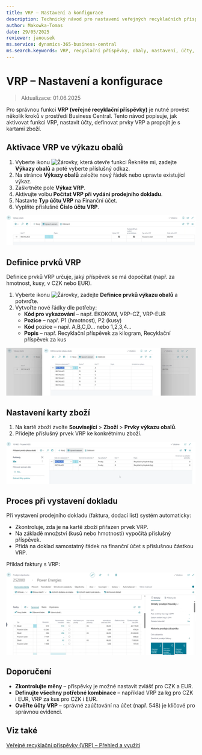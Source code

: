 ```yaml
---
title: VRP – Nastavení a konfigurace
description: Technický návod pro nastavení veřejných recyklačních příspěvků (VRP) v Business Central
author: Makowka-Tomas
date: 29/05/2025
reviewer: janousek
ms.service: dynamics-365-business-central
ms.search.keywords: VRP, recyklační příspěvky, obaly, nastavení, účty, Business Central
---
```


# VRP – Nastavení a konfigurace

> Aktualizace: 01.06.2025

Pro správnou funkci **VRP (veřejné recyklační příspěvky)** je nutné provést několik kroků v prostředí Business Central. Tento návod popisuje, jak aktivovat funkci VRP, nastavit účty, definovat prvky VRP a propojit je s kartami zboží.

## Aktivace VRP ve výkazu obalů

1. Vyberte ikonu ![Žárovky, která otevře funkci Řekněte mi](media/ui-search/search_small.png "Řekněte mi, co chcete dělat"), zadejte **Výkazy obalů** a poté vyberte příslušný odkaz.
2. Na stránce **Výkazy obalů** založte nový řádek nebo upravte existující výkaz.
3. Zaškrtněte pole **Výkaz VRP**.
4. Aktivujte volbu **Počítat VRP při vydání prodejního dokladu**.
5. Nastavte **Typ účtu VRP** na Finanční účet.
6. Vyplňte příslušné **Číslo účtu VRP**.

![Nastavení VRP ve výkazu obalů](media/vrp-setup-vykaz.png)

## Definice prvků VRP

Definice prvků VRP určuje, jaký příspěvek se má dopočítat (např. za hmotnost, kusy, v CZK nebo EUR).

1. Vyberte ikonu ![Žárovky](media/ui-search/search_small.png), zadejte **Definice prvků výkazu obalů** a potvrďte.
2. Vytvořte nové řádky dle potřeby:
   - **Kód pro vykazování** – např. EKOKOM, VRP-CZ, VRP-EUR
   - **Pozice** – např. P1 (hmotnost), P2 (kusy)
   - **Kód** pozice – např. A,B,C,D... nebo 1,2,3,4...
   - **Popis** – např. Recyklační příspěvek za kilogram, Recyklační příspěvek za kus

![Definice prvků VRP](media/vrp-setup-elements.png)

## Nastavení karty zboží

1. Na kartě zboží zvolte **Související** > **Zboží** > **Prvky výkazu obalů**.
2. Přidejte příslušný prvek VRP ke konkrétnímu zboží.

![Prvky VRP na kartě zboží](media/vrp-setup-item-card.png)

## Proces při vystavení dokladu

Při vystavení prodejního dokladu (faktura, dodací list) systém automaticky:

- Zkontroluje, zda je na kartě zboží přiřazen prvek VRP.
- Na základě množství (kusů nebo hmotnosti) vypočítá příslušný příspěvek.
- Přidá na doklad samostatný řádek na finanční účet s příslušnou částkou VRP.

Příklad faktury s VRP:

![Faktura s VRP](media/vrp-doc-example.png)

## Doporučení

- **Zkontrolujte měny** – příspěvky je možné nastavit zvlášť pro CZK a EUR.
- **Definujte všechny potřebné kombinace** – například VRP za kg pro CZK i EUR, VRP za kus pro CZK i EUR.
- **Ověřte účty VRP** – správné zaúčtování na účet (např. 548) je klíčové pro správnou evidenci.

## Viz také

[Veřejné recyklační příspěvky (VRP) – Přehled a využití](vrp.md)